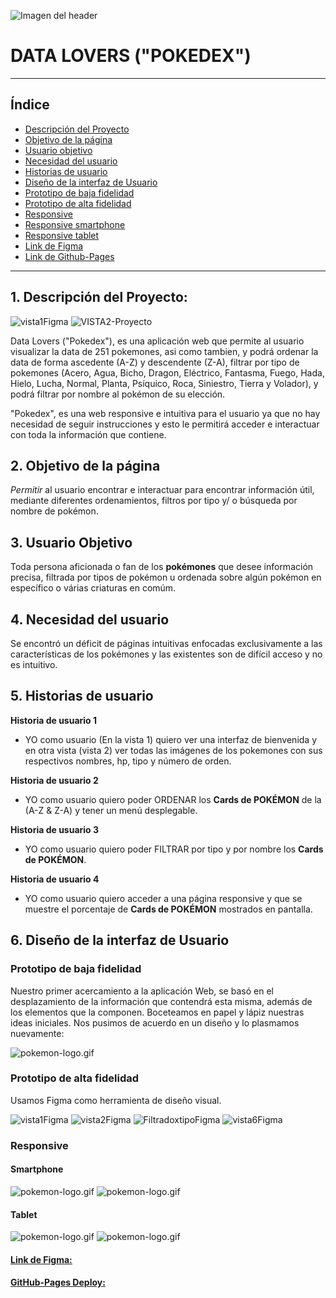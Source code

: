 ![Imagen del header](./src/img/headerImg.png)

# DATA LOVERS ("POKEDEX")

---

## Índice

* [Descripción del Proyecto](Descripción-del-proyecto)
* [Objetivo de la página](objetivo-de-la-página)
* [Usuario objetivo](Usuario-objetivo)
* [Necesidad del usuario](necesidad-del-usuario)
* [Historias de usuario](historias-de-usuario)
* [Diseño de la interfaz de Usuario](Diseño-de-la-interfaz-de-Usuario)
* [Prototipo de baja fidelidad](Prototipo-de-baja-fidelidad)
* [Prototipo de alta fidelidad](Prototipo-de-alta-fidelidad)
* [Responsive](responsive)
* [Responsive smartphone](Responsive-smartphones)
* [Responsive tablet](Responsive-tablet)
* [Link de Figma](link-de-figma)
* [Link de Github-Pages](link-de-Github-Pages)

---

## 1. Descripción del Proyecto:

![vista1Figma](https://github.com/LadyDi3103/DEV005-data-lovers/blob/main/src/img/figmaImg1.png?raw=true)     ![VISTA2-Proyecto](https://github.com/LadyDi3103/DEV005-data-lovers/blob/main/src/img/figmaImg2.png?raw=true)

Data Lovers ("Pokedex"), es una aplicación web que permite al usuario visualizar la data de 251 pokemones, asi como tambien, y podrá ordenar la data de forma ascedente (A-Z) y descendente (Z-A), filtrar por tipo de pokemones (Acero, Agua, Bicho, Dragon, Eléctrico, Fantasma, Fuego, Hada, Hielo, Lucha, Normal, Planta, Psíquico, Roca, Siniestro, Tierra y Volador), y podrá filtrar por nombre al pokémon de su elección.

"Pokedex", es una web responsive e intuitiva para el usuario ya que no hay necesidad de seguir instrucciones y esto le permitirá acceder e interactuar con toda la información que contiene.

## 2. Objetivo de la página

*Permitir* al usuario encontrar e interactuar para encontrar información útil, mediante diferentes ordenamientos, filtros por tipo y/ o búsqueda por nombre de pokémon.

## 3. Usuario Objetivo

Toda persona aficionada o fan de los **pokémones** que desee información precisa, filtrada por tipos de pokémon u ordenada sobre algún pokémon en específico o várias criaturas en comúm.

## 4. Necesidad del usuario

Se encontró un déficit de páginas intuitivas enfocadas exclusivamente a las características de los pokémones y las existentes son de difícil acceso y no es intuitivo.

## 5. Historias de usuario

**Historia de usuario 1**

* YO como usuario (En la vista 1) quiero ver una interfaz de bienvenida y en otra vista (vista 2) ver todas las imágenes de los pokemones con sus respectivos nombres, hp, tipo y número de orden.

**Historia de usuario 2**

* YO como usuario quiero poder ORDENAR los **Cards de POKÉMON** de la (A-Z & Z-A) y tener un menú desplegable.

**Historia de usuario 3**

* YO como usuario quiero poder FILTRAR por tipo y por nombre los  **Cards de POKÉMON**.

**Historia de usuario 4**

* YO como usuario quiero acceder a una página responsive y que se muestre el porcentaje de **Cards de POKÉMON** mostrados en pantalla.

## 6. Diseño de la interfaz de Usuario

### Prototipo de baja fidelidad

Nuestro primer acercamiento a la aplicación Web, se basó en el desplazamiento de la información que contendrá esta misma, además de los elementos que la componen. Boceteamos en papel y lápiz nuestras ideas iniciales. Nos pusimos de acuerdo en un diseño y lo plasmamos nuevamente:

![pokemon-logo.gif](https://github.com/LadyDi3103/DEV005-data-lovers/blob/main/src/img/BajaFidelidad.png?raw=true)

### Prototipo de alta fidelidad

Usamos Figma como herramienta de diseño visual.

![vista1Figma](https://github.com/LadyDi3103/DEV005-data-lovers/blob/main/src/img/figmaImg1.png?raw=true)
![vista2Figma](https://github.com/LadyDi3103/DEV005-data-lovers/blob/main/src/img/figmaImg2.png?raw=true)
![FiltradoxtipoFigma](https://github.com/LadyDi3103/DEV005-data-lovers/blob/main/src/img/figmaImg5.png?raw=true)
![vista6Figma](https://github.com/LadyDi3103/DEV005-data-lovers/blob/main/src/img/figmaImg6.png?raw=true)

### Responsive

#### Smartphone

![pokemon-logo.gif](https://github.com/LadyDi3103/DEV005-data-lovers/blob/main/src/img/mobile%20(1).png?raw=true)
![pokemon-logo.gif](https://github.com/LadyDi3103/DEV005-data-lovers/blob/main/src/img/mobile%20(2).png?raw=true)

#### Tablet

![pokemon-logo.gif](https://github.com/LadyDi3103/DEV005-data-lovers/blob/main/src/img/tablet%20(1).png?raw=true)
![pokemon-logo.gif](https://github.com/LadyDi3103/DEV005-data-lovers/blob/main/src/img/tablet%20(2).png?raw=true)

#### [Link de Figma:](https://www.figma.com/file/pt6yJwDvdJsEKaHKqG4DkH/Data-Lovers?node-id=0-1&t=8dtdEZM24kI5VPFh-0)

#### [GitHub-Pages Deploy:](https://ladydi3103.github.io/DEV005-data-lovers)
